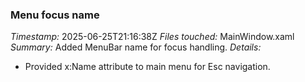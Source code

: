 ### Menu focus name
*Timestamp:* 2025-06-25T21:16:38Z
*Files touched:* MainWindow.xaml
*Summary:* Added MenuBar name for focus handling.
*Details:*
- Provided x:Name attribute to main menu for Esc navigation.
